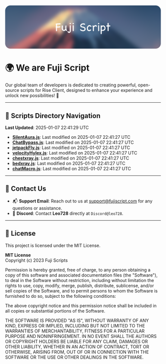 ![Banner](.github/b.webp)

# 🌍 **We are Fuji Script**

Our global team of developers is dedicated to creating powerful, open-source scripts for Rise Client, designed to enhance your experience and unlock new possibilities! 🌟

---
<!-- SCRIPTS_NAVIGATION_START -->
## 📂 **Scripts Directory Navigation**

**Last Updated**: 2025-01-07 22:41:29 UTC

- **[SilentAura.js](scripts/SilentAura.js)**: Last modified on 2025-01-07 22:41:27 UTC
- **[ChatBypass.js](scripts/ChatBypass.js)**: Last modified on 2025-01-07 22:41:27 UTC
- **[jetpackFly.js](scripts/jetpackFly.js)**: Last modified on 2025-01-07 22:41:27 UTC
- **[velocityHylex.js](scripts/velocityHylex.js)**: Last modified on 2025-01-07 22:41:27 UTC
- **[chestxray.js](scripts/chestxray.js)**: Last modified on 2025-01-07 22:41:27 UTC
- **[bedxray.js](scripts/bedxray.js)**: Last modified on 2025-01-07 22:41:27 UTC
- **[chatMacro.js](scripts/chatMacro.js)**: Last modified on 2025-01-07 22:41:27 UTC

<!-- SCRIPTS_NAVIGATION_END -->

---

## 💬 **Contact Us**  
- 📬 **Support Email**: Reach out to us at [support@fujiscript.com](mailto:support@fujiscript.com) for any questions or assistance.  
- 💬 **Discord**: Contact **Leo728** directly at `Discord@leo728`.

---

## 📜 **License**

This project is licensed under the MIT License.  

**MIT License**  
Copyright (c) 2023 Fuji Scripts  

Permission is hereby granted, free of charge, to any person obtaining a copy of this software and associated documentation files (the "Software"), to deal in the Software without restriction, including without limitation the rights to use, copy, modify, merge, publish, distribute, sublicense, and/or sell copies of the Software, and to permit persons to whom the Software is furnished to do so, subject to the following conditions:  

The above copyright notice and this permission notice shall be included in all copies or substantial portions of the Software.  

THE SOFTWARE IS PROVIDED "AS IS", WITHOUT WARRANTY OF ANY KIND, EXPRESS OR IMPLIED, INCLUDING BUT NOT LIMITED TO THE WARRANTIES OF MERCHANTABILITY, FITNESS FOR A PARTICULAR PURPOSE AND NONINFRINGEMENT. IN NO EVENT SHALL THE AUTHORS OR COPYRIGHT HOLDERS BE LIABLE FOR ANY CLAIM, DAMAGES OR OTHER LIABILITY, WHETHER IN AN ACTION OF CONTRACT, TORT OR OTHERWISE, ARISING FROM, OUT OF OR IN CONNECTION WITH THE SOFTWARE OR THE USE OR OTHER DEALINGS IN THE SOFTWARE.  
